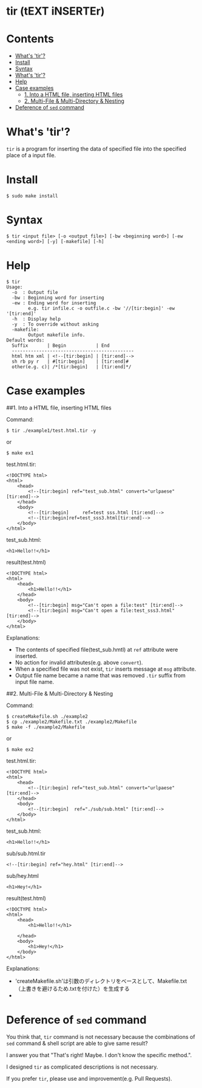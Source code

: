 tir (tEXT iNSERTEr)
===
Contents
===
* [What's 'tir'?](#whats-tir)
* [Install](#install)
* [Syntax](#syntax)
* [What's 'tir'?](#whats-tir)
* [Help](#help)
* [Case examples](#case-examples)
  * [1. Into a HTML file, inserting HTML files](#1-into-a-html-file-inserting-html-files)
  * [2. Multi-File & Multi-Directory & Nesting](#2-multi-file--multi-directory--nesting)
* [Deference of `sed` command](#deference-of-sed-command)
 
What's 'tir'?
===

`tir` is a program for inserting the data of specified file into the specified place of a input file.

Install
===
```
$ sudo make install
```

Syntax
===
```
$ tir <input file> [-o <output file>] [-bw <beginning word>] [-ew <ending word>] [-y] [-makefile] [-h]
```

Help
===

```
$ tir
Usage:
  -o  : Output file
  -bw : Beginning word for inserting
  -ew : Ending word for inserting
        e.g. tir infile.c -o outfile.c -bw '//[tir:begin]' -ew '[tir:end]'
  -h  : Display help
  -y  : To override without asking
  -makefile:
        Output makefile info.
Default words:
  Suffix       | Begin           | End
  ---------------------------------------------
  html htm xml | <!--[tir:begin] | [tir:end]-->
  sh rb py r   | #[tir:begin]    | [tir:end]#
  other(e.g. c)| /*[tir:begin]   | [tir:end]*/
```
Case examples
===
##1. Into a HTML file, inserting HTML files

Command:
```
$ tir ./example1/test.html.tir -y
```
or
```
$ make ex1
```

test.html.tir:
```
<!DOCTYPE html>
<html>
	<head>
		<!--[tir:begin] ref="test_sub.html" convert="urlpaese" [tir:end]-->
	</head>
	<body>
		<!--[tir:begin] 	ref=test sss.html [tir:end]-->
		<!--[tir:begin]ref=test_sss3.html[tir:end]-->
	</body>
</html>
```

test_sub.html:
```
<h1>Hello!!</h1>
```

result(test.html)
```
<!DOCTYPE html>
<html>
	<head>
		<h1>Hello!!</h1>
	</head>
	<body>
		<!--[tir:begin] msg="Can't open a file:test" [tir:end]-->
		<!--[tir:begin] msg="Can't open a file:test_sss3.html" [tir:end]-->
	</body>
</html>
```

Explanations:
 * The contents of specified file(test_sub.hmtl) at `ref` attribute were inserted.
 * No action for invalid attributes(e.g. above `convert`).
 * When a specified file was not exist, `tir` inserts message at `msg` attribute.
 * Output file name became a name that was removed `.tir` suffix from input file name.

##2. Multi-File & Multi-Directory & Nesting

Command:
```
$ createMakefile.sh ./example2
$ cp ./example2/Makefile.txt ./example2/Makefile
$ make -f ./example2/Makefile
```
or
```
$ make ex2
```
test.html.tir:
```
<!DOCTYPE html>
<html>
	<head>
		<!--[tir:begin] ref="test_sub.html" convert="urlpaese" [tir:end]-->
	</head>
	<body>
		<!--[tir:begin]  ref="./sub/sub.html" [tir:end]-->
	</body>
</html>
```

test_sub.html:
```
<h1>Hello!!</h1>
```
sub/sub.html.tir
```
<!--[tir:begin] ref="hey.html" [tir:end]-->
```
sub/hey.html
```
<h1>Hey!</h1>
```
result(test.html)
```
<!DOCTYPE html>
<html>
	<head>
		<h1>Hello!!</h1>

	</head>
	<body>
		<h1>Hey!</h1>
	</body>
</html>
```

Explanations:
 * 'createMakefile.sh'は引数のディレクトリをベースとして、Makefile.txt（上書きを避けるため.txtを付けた）を生成する
 * 

Deference of `sed` command
===
You think that, `tir` command is not necessary because the combinations of `sed` command & shell script are able to give same result?

I answer you that "That's right! Maybe. I don't know the specific method.".

I designed `tir` as complicated descriptions is not necessary.

If you prefer `tir`, please use and improvement(e.g. Pull Requests).
